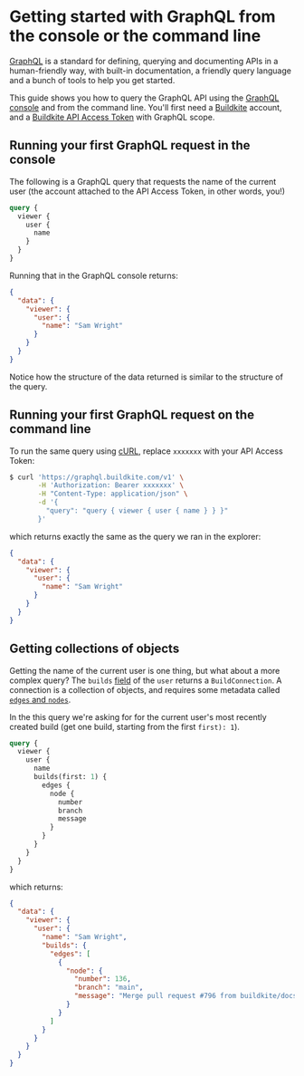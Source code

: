 # Getting started with GraphQL from the console or the command line

[GraphQL](http://graphql.org) is a standard for defining, querying and documenting APIs in a human-friendly way, with built-in documentation, a friendly query language and a bunch of tools to help you get started.

This guide shows you how to query the GraphQL API using the [GraphQL console](https://buildkite.com/user/graphql/console) and from the command line.
You'll first need a [Buildkite](https://buildkite.com/) account, and a [Buildkite API Access Token](https://buildkite.com/user/api-access-tokens/new) with GraphQL scope.


## Running your first GraphQL request in the console

The following is a GraphQL query that requests the name of the current user (the account attached to the API Access Token, in other words, you!)

```graphql
query {
  viewer {
    user {
      name
    }
  }
}
```

Running that in the GraphQL console returns:

```json
{
  "data": {
    "viewer": {
      "user": {
        "name": "Sam Wright"
      }
    }
  }
}
```

Notice how the structure of the data returned is similar to the structure of the query.

## Running your first GraphQL request on the command line

To run the same query using [cURL](https://curl.haxx.se), replace `xxxxxxx` with your API Access Token:

```sh
$ curl 'https://graphql.buildkite.com/v1' \
       -H 'Authorization: Bearer xxxxxxx' \
       -H "Content-Type: application/json" \
       -d '{
         "query": "query { viewer { user { name } } }"
       }'
```

which returns exactly the same as the query we ran in the explorer:

```json
{
  "data": {
    "viewer": {
      "user": {
        "name": "Sam Wright"
      }
    }
  }
}
```

## Getting collections of objects

Getting the name of the current user is one thing, but what about a more complex query?
The `builds` [field](https://buildkite.com/user/graphql/documentation/type/User) of the `user` returns a `BuildConnection`.
A connection is a collection of objects, and requires some metadata called [`edges` and `nodes`](https://graphql.org/learn/pagination/#pagination-and-edges).

In the this query we're asking for for the current user's most recently created build (get one build, starting from the first `first): 1`).

```graphql
query {
  viewer {
    user {
      name
      builds(first: 1) {
        edges {
          node {
            number
            branch
            message
          }
        }
      }
    }
  }
}
```

which returns:

```json
{
  "data": {
    "viewer": {
      "user": {
        "name": "Sam Wright",
        "builds": {
          "edges": [
            {
              "node": {
                "number": 136,
                "branch": "main",
                "message": "Merge pull request #796 from buildkite/docs\n\nImprove API docs"
              }
            }
          ]
        }
      }
    }
  }
}
```
